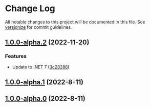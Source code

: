 # Change Log

All notable changes to this project will be documented in this file. See [versionize](https://github.com/versionize/versionize) for commit guidelines.

<a name="1.0.0-alpha.2"></a>
## [1.0.0-alpha.2](https://www.github.com/Kantaiko/Modularity/releases/tag/v1.0.0-alpha.2) (2022-11-20)

### Features

* Update to .NET 7 ([3c28388](https://www.github.com/Kantaiko/Modularity/commit/3c283880993454e3eda02a757cd9ff29c67634cb))

<a name="1.0.0-alpha.1"></a>
## [1.0.0-alpha.1](https://www.github.com/Kantaiko/Modularity/releases/tag/v1.0.0-alpha.1) (2022-8-11)

<a name="1.0.0-alpha.0"></a>
## [1.0.0-alpha.0](https://www.github.com/Kantaiko/Modularity/releases/tag/v1.0.0-alpha.0) (2022-8-11)

